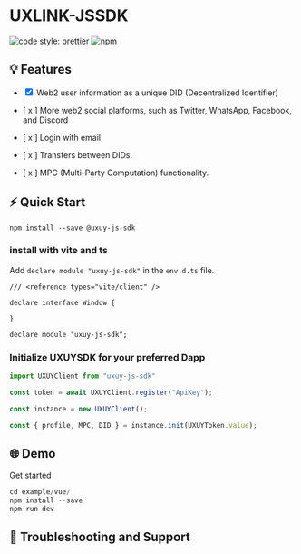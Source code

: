 # UXLINK-JSSDK

[![code style: prettier](https://img.shields.io/badge/code_style-prettier-ff69b4.svg?style=flat-square)](https://github.com/prettier/prettier)
![npm](https://img.shields.io/npm/dw/@uxuy-js-sdk)

## 💡 Features
- <input type="checkbox" checked>  Web2 user information as a unique DID (Decentralized Identifier)

- [ x ] More web2 social platforms, such as Twitter, WhatsApp, Facebook, and Discord
- [ x ] Login with email
- [ x ] Transfers between DIDs.
- [ x ] MPC (Multi-Party Computation) functionality.

## ⚡ Quick Start

```shell
npm install --save @uxuy-js-sdk
```

### install with vite and ts

Add `declare module "uxuy-js-sdk"` in the `env.d.ts` file.

```shell
/// <reference types="vite/client" />

declare interface Window {

}

declare module "uxuy-js-sdk";

```

### Initialize UXUYSDK for your preferred Dapp 
```js
import UXUYClient from "uxuy-js-sdk"

const token = await UXUYClient.register("ApiKey");

const instance = new UXUYClient();

const { profile, MPC, DID } = instance.init(UXUYToken.value);
```

## 🌐 Demo
Get started
```js
cd example/vue/
npm install --save
npm run dev
```

## 💬 Troubleshooting and Support




